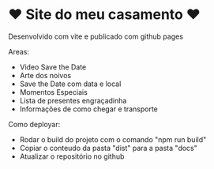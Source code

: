 # ❤️ Site do meu casamento ❤️

Desenvolvido com vite e publicado com github pages

Areas:
- Video Save the Date
- Arte dos noivos
- Save the Date com data e local
- Momentos Especiais
- Lista de presentes engraçadinha
- Informações de como chegar e transporte

Como deployar:
- Rodar o build do projeto com o comando "npm run build"
- Copiar o conteudo da pasta "dist" para a pasta "docs"
- Atualizar o repositório no github